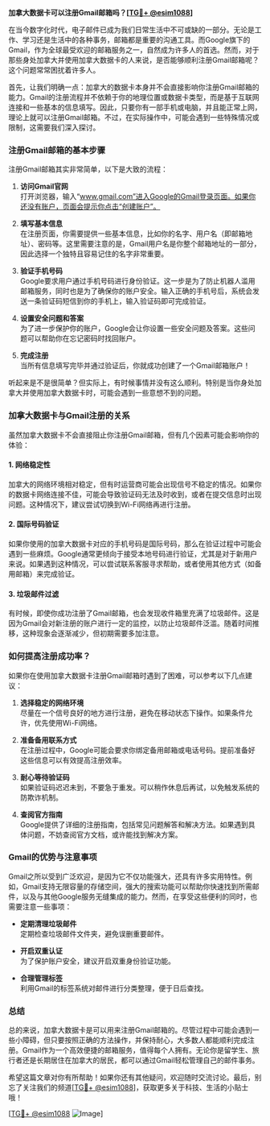 **加拿大数据卡可以注册Gmail邮箱吗？[[TG💪+ @esim1088](https://t.me/s/esim1088)]**

在当今数字化时代，电子邮件已成为我们日常生活中不可或缺的一部分。无论是工作、学习还是生活中的各种事务，邮箱都是重要的沟通工具。而Google旗下的Gmail，作为全球最受欢迎的邮箱服务之一，自然成为许多人的首选。然而，对于那些身处加拿大并使用加拿大数据卡的人来说，是否能够顺利注册Gmail邮箱呢？这个问题常常困扰着许多人。

首先，让我们明确一点：加拿大的数据卡本身并不会直接影响你注册Gmail邮箱的能力。Gmail的注册流程并不依赖于你的地理位置或数据卡类型，而是基于互联网连接和一些基本的信息填写。因此，只要你有一部手机或电脑，并且能正常上网，理论上就可以注册Gmail邮箱。不过，在实际操作中，可能会遇到一些特殊情况或限制，这需要我们深入探讨。

### **注册Gmail邮箱的基本步骤**

注册Gmail邮箱其实非常简单，以下是大致的流程：

1. **访问Gmail官网**  
   打开浏览器，输入“www.gmail.com”进入Google的Gmail登录页面。如果你还没有账户，页面会提示你点击“创建账户”。

2. **填写基本信息**  
   在注册页面，你需要提供一些基本信息，比如你的名字、用户名（即邮箱地址）、密码等。这里需要注意的是，Gmail用户名是你整个邮箱地址的一部分，因此选择一个独特且容易记住的名字非常重要。

3. **验证手机号码**  
   Google要求用户通过手机号码进行身份验证。这一步是为了防止机器人滥用邮箱服务，同时也是为了确保你的账户安全。输入正确的手机号后，系统会发送一条验证码短信到你的手机上，输入验证码即可完成验证。

4. **设置安全问题和答案**  
   为了进一步保护你的账户，Google会让你设置一些安全问题及答案。这些问题可以帮助你在忘记密码时找回账户。

5. **完成注册**  
   当所有信息填写完毕并通过验证后，你就成功创建了一个Gmail邮箱账户！

听起来是不是很简单？但实际上，有时候事情并没有这么顺利。特别是当你身处加拿大并使用加拿大数据卡时，可能会遇到一些意想不到的问题。

### **加拿大数据卡与Gmail注册的关系**

虽然加拿大数据卡不会直接阻止你注册Gmail邮箱，但有几个因素可能会影响你的体验：

#### **1. 网络稳定性**
加拿大的网络环境相对稳定，但有时运营商可能会出现信号不稳定的情况。如果你的数据卡网络连接不佳，可能会导致验证码无法及时收到，或者在提交信息时出现问题。这种情况下，建议尝试切换到Wi-Fi网络再进行注册。

#### **2. 国际号码验证**
如果你使用的加拿大数据卡对应的手机号码是国际号码，那么在验证过程中可能会遇到一些麻烦。Google通常更倾向于接受本地号码进行验证，尤其是对于新用户来说。如果遇到这种情况，可以尝试联系客服寻求帮助，或者使用其他方式（如备用邮箱）来完成验证。

#### **3. 垃圾邮件过滤**
有时候，即使你成功注册了Gmail邮箱，也会发现收件箱里充满了垃圾邮件。这是因为Gmail会对新注册的账户进行一定的监控，以防止垃圾邮件泛滥。随着时间推移，这种现象会逐渐减少，但初期需要多加注意。

### **如何提高注册成功率？**

如果你在使用加拿大数据卡注册Gmail邮箱时遇到了困难，可以参考以下几点建议：

1. **选择稳定的网络环境**  
   尽量在一个信号良好的地方进行注册，避免在移动状态下操作。如果条件允许，优先使用Wi-Fi网络。

2. **准备备用联系方式**  
   在注册过程中，Google可能会要求你绑定备用邮箱或电话号码。提前准备好这些信息可以有效提高注册效率。

3. **耐心等待验证码**  
   如果验证码迟迟未到，不要急于重发。可以稍作休息后再试，以免触发系统的防欺诈机制。

4. **查阅官方指南**  
   Google提供了详细的注册指南，包括常见问题解答和解决方法。如果遇到具体问题，不妨查阅官方文档，或许能找到解决方案。

### **Gmail的优势与注意事项**

Gmail之所以受到广泛欢迎，是因为它不仅功能强大，还具有许多实用特性。例如，Gmail支持无限容量的存储空间，强大的搜索功能可以帮助你快速找到所需邮件，以及与其他Google服务无缝集成的能力。然而，在享受这些便利的同时，也需要注意一些事项：

- **定期清理垃圾邮件**  
  定期检查垃圾邮件文件夹，避免误删重要邮件。

- **开启双重认证**  
  为了保护账户安全，建议开启双重身份验证功能。

- **合理管理标签**  
  利用Gmail的标签系统对邮件进行分类整理，便于日后查找。

### **总结**

总的来说，加拿大数据卡是可以用来注册Gmail邮箱的。尽管过程中可能会遇到一些小障碍，但只要按照正确的方法操作，并保持耐心，大多数人都能顺利完成注册。Gmail作为一个高效便捷的邮箱服务，值得每个人拥有。无论你是留学生、旅行者还是长期居住在加拿大的居民，都可以通过Gmail轻松管理自己的邮件事务。

希望这篇文章对你有所帮助！如果你还有其他疑问，欢迎随时交流讨论。最后，别忘了关注我们的频道[[TG💪+ @esim1088](https://t.me/s/esim1088)]，获取更多关于科技、生活的小贴士哦！

[[TG💪+ @esim1088](https://t.me/s/esim1088) ![Image](https://i.postimg.cc/4NQfJmqS/Snipaste-2025-05-13-00-14-12.png)]